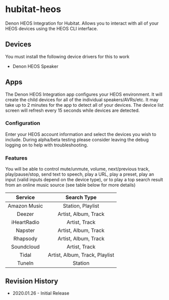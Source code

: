 # hubitat-heos
Denon HEOS Integration for Hubitat. Allows you to interact with all of your HEOS devices using the HEOS CLI interface.
 
## Devices
You must install the following device drivers for this to work
* Denon HEOS Speaker

## Apps
The Denon HEOS Integration app configures your HEOS environment. It will create the child devices for all of the individual speakers/AVRs/etc. It may take up to 2 minutes for the app to detect all of your devices. The device list screen will refresh every 15 seconds while devices are detected.

### Configuration
Enter your HEOS account information and select the devices you wish to include. During alpha/beta testing please consider leaving the debug logging on to help with troubleshooting.

### Features
You will be able to control mute/unmute, volume, next/previous track, play/pause/stop, send text to speech, play a URL, play a preset, play an input (valid inputs depend on the device type), or to play a top search result from an online music source (see table below for more details)

|    Service   |           Search Type          |
|:------------:|:------------------------------:|
| Amazon Music | Station, Playlist              |
| Deezer       | Artist, Album, Track           |
| iHeartRadio  | Artist, Track                  |
| Napster      | Artist, Album, Track           |
| Rhapsody     | Artist, Album, Track           |
| Soundcloud   | Artist, Track                  |
| Tidal        | Artist, Album, Track, Playlist |
| TuneIn       | Station                        |

## Revision History
* 2020.01.26 - Initial Release